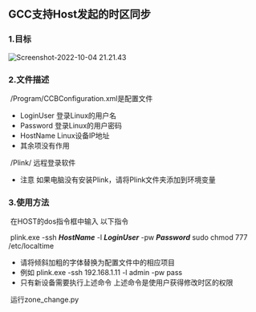 ## GCC支持Host发起的时区同步

### 1.目标

![Screenshot-2022-10-04 21.21.43](https://nas.itrefer.com:5541/2022/10/04_Screenshot-2022-10-04%2021.21.43.png)

### 2.文件描述

​	/Program/CCBConfiguration.xml是配置文件

+ LoginUser 登录Linux的用户名
+ Password 登录Linux的用户密码
+ HostName Linux设备IP地址
+ 其余项没有作用

​	/Plink/ 远程登录软件

+ 注意 如果电脑没有安装Plink，请将Plink文件夹添加到环境变量

### 3.使用方法

​	在HOST的dos指令框中输入 以下指令

​		 plink.exe -ssh ***HostName*** -l ***LoginUser*** -pw ***Password*** sudo chmod 777 /etc/localtime

+ 请将倾斜加粗的字体替换为配置文件中的相应项目
+ 例如  plink.exe -ssh 192.168.1.11 -l admin -pw pass
+ 只有新设备需要执行上述命令 上述命令是使用户获得修改时区的权限

​	运行zone_change.py





